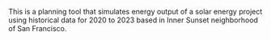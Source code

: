 This is a planning tool that simulates energy output of a solar energy project using historical data for 2020 to 2023 based in Inner Sunset neighborhood of San Francisco.
